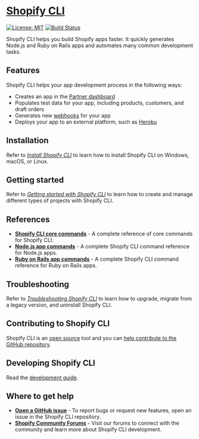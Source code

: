 # [Shopify CLI](https://shopify.dev/tools/cli)

[![License: MIT](https://img.shields.io/badge/License-MIT-green.svg)](LICENSE.md)
[![Build Status](https://github.com/Shopify/shopify-cli-internal/workflows/CI/badge.svg)](https://github.com/Shopify/shopify-cli-internal/actions)

Shopify CLI helps you build Shopify apps faster. It quickly generates Node.js and Ruby on Rails apps and automates many common development tasks.

## Features

Shopify CLI helps your app development process in the following ways:

- Creates an app in the [Partner dashboard](https://partners.shopify.com/current/resources)
- Populates test data for your app, including products, customers, and draft orders
- Generates new [webhooks](https://shopify.dev/tutorials/manage-webhooks) for your app
- Deploys your app to an external platform, such as [Heroku](https://www.heroku.com/)

## Installation

Refer to [*Install Shopify CLI*](https://shopify.dev/tools/cli/installation) to learn how to install Shopify CLI on Windows, macOS, or Linux.

## Getting started

Refer to [*Getting started with Shopify CLI*](https://shopify.dev/tools/cli/getting-started) to learn how to create and manage different types of projects with Shopify CLI.

## References

- **[Shopify CLI core commands](https://shopify.dev/tools/cli/reference)** - A complete reference of core commands for Shopify CLI.
- **[Node.js app commands](https://shopify.dev/tools/cli/reference/node-app)** - A complete Shopify CLI command reference for Node.js apps.
- **[Ruby on Rails app commands](https://shopify.dev/tools/cli/reference/ruby-on-rails-app)** - A complete Shopify CLI command reference for Ruby on Rails apps.

## Troubleshooting

Refer to [*Troubleshooting Shopify CLI*](https://shopify.dev/tools/cli/troubleshooting) to learn how to upgrade, migrate from a legacy version, and uninstall Shopify CLI.

## Contributing to Shopify CLI

Shopify CLI is an [open source](https://github.com/Shopify/shopify-app-cli/blob/master/.github/LICENSE.md) tool and you can [help contribute to the GitHub repository](https://github.com/Shopify/shopify-app-cli/blob/master/.github/CONTRIBUTING.md).

## Developing Shopify CLI

Read the [development guide](https://github.com/Shopify/shopify-app-cli/wiki).

## Where to get help

- **[Open a GitHub issue](https://github.com/Shopify/shopify-app-cli/issues)** - To report bugs or request new features, open an issue in the Shopify CLI repository.
- **[Shopify Community Forums](https://community.shopify.com/)** - Visit our forums to connect with the community and learn more about Shopify CLI development.
